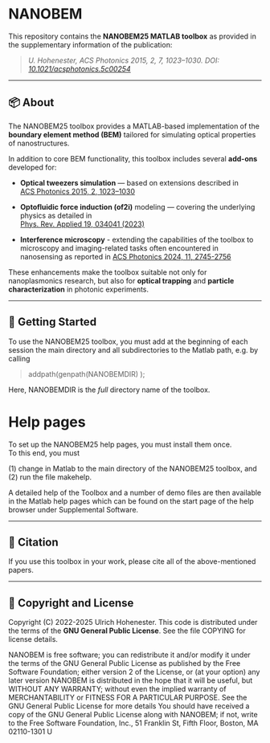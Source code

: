 # NANOBEM

This repository contains the **NANOBEM25 MATLAB toolbox** as provided in the supplementary information of the publication:

> *U. Hohenester, ACS Photonics 2015, 2, 7, 1023–1030. DOI: [10.1021/acsphotonics.5c00254](https://doi.org/10.1021/acsphotonics.5c00254)*

---

## 📦 About

The NANOBEM25 toolbox provides a MATLAB-based implementation of the **boundary element method (BEM)** tailored for simulating optical properties of nanostructures.

In addition to core BEM functionality, this toolbox includes several **add-ons** developed for:

- **Optical tweezers simulation** — based on extensions described in  
  [ACS Photonics 2015, 2, 1023–1030](https://pubs.acs.org/doi/10.1021/acsphotonics.5c00254)

- **Optofluidic force induction (of2i)** modeling — covering the underlying physics as detailed in  
  [Phys. Rev. Applied 19, 034041 (2023)](https://doi.org/10.1103/PhysRevApplied.19.034041)

- **Interference microscopy** - extending the capabilities of the toolbox to microscopy and imaging-related tasks often encountered in nanosensing as reported in
  [ACS Photonics 2024, 11, 2745-2756](https://pubs.acs.org/doi/10.1021/acsphotonics.4c00621)


These enhancements make the toolbox suitable not only for nanoplasmonics research, but also for **optical trapping** and **particle characterization** in photonic experiments. 

---

## 📂 Getting Started

To use the NANOBEM25 toolbox, you must add at the beginning of each session
the main directory and all subdirectories to the Matlab path, e.g. by calling

  > addpath(genpath(NANOBEMDIR) );

Here, NANOBEMDIR is the *full* directory name of the toolbox.  

# Help pages

To set up the NANOBEM25 help pages, you must install them once.  
To this end, you must

  (1)  change in Matlab to the main directory of the NANOBEM25 toolbox, and
  (2)  run the file makehelp.
  
A detailed help of the Toolbox and a number of demo files are then 
available in the Matlab help pages which can be found on the start page 
of the help browser under Supplemental Software.

---

## 📖 Citation

If you use this toolbox in your work, please cite all of the above-mentioned papers.

---

## 📝 Copyright and License

Copyright (C) 2022-2025 Ulrich Hohenester.
This code is distributed under the terms of the **GNU General Public License**.
See the file COPYING for license details. 

NANOBEM is free software; you can redistribute it and/or modify
it under the terms of the GNU General Public License as published by
the Free Software Foundation; either version 2 of the License, or
(at your option) any later version
    NANOBEM is distributed in the hope that it will be useful,
but WITHOUT ANY WARRANTY; without even the implied warranty of
MERCHANTABILITY or FITNESS FOR A PARTICULAR PURPOSE. See the
GNU General Public License for more details
    You should have received a copy of the GNU General Public License
along with NANOBEM; if not, write to the Free Software
Foundation, Inc., 51 Franklin St, Fifth Floor, Boston, MA 02110-1301 U
